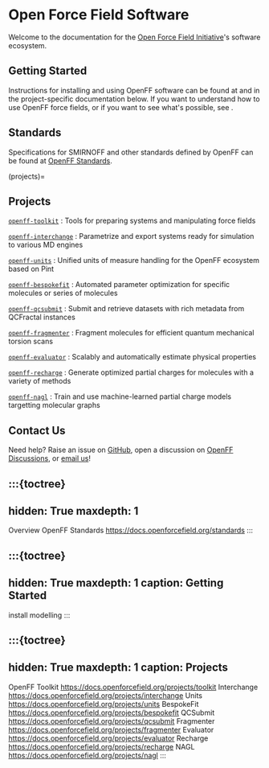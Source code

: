 # Open Force Field Software

Welcome to the documentation for the [Open Force Field Initiative]'s software ecosystem.

[Open Force Field Initiative]: https://openforcefield.org

## Getting Started

Instructions for installing and using OpenFF software can be found at [](install) and in the project-specific documentation below. If you want to understand how to use OpenFF force fields, or if you want to see what's possible, see [](modelling).

## Standards

Specifications for SMIRNOFF and other standards defined by OpenFF can be found at [OpenFF Standards](https://docs.openforcefield.org/standards).

(projects)=
## Projects

[`openff-toolkit`](https://docs.openforcefield.org/projects/toolkit)
: Tools for preparing systems and manipulating force fields

[`openff-interchange`](https://docs.openforcefield.org/projects/interchange)
: Parametrize and export systems ready for simulation to various MD engines

[`openff-units`](https://docs.openforcefield.org/projects/units)
: Unified units of measure handling for the OpenFF ecosystem based on Pint

[`openff-bespokefit`](https://docs.openforcefield.org/projects/bespokefit)
: Automated parameter optimization for specific molecules or series of molecules

[`openff-qcsubmit`](https://docs.openforcefield.org/projects/qcsubmit)
: Submit and retrieve datasets with rich metadata from QCFractal instances

[`openff-fragmenter`](https://docs.openforcefield.org/projects/fragmenter)
: Fragment molecules for efficient quantum mechanical torsion scans 

[`openff-evaluator`](https://docs.openforcefield.org/projects/evaluator)
: Scalably and automatically estimate physical properties

[`openff-recharge`](https://docs.openforcefield.org/projects/recharge)
: Generate optimized partial charges for molecules with a variety of methods

[`openff-nagl`](https://docs.openforcefield.org/projects/nagl)
: Train and use machine-learned partial charge models targetting molecular graphs

## Contact Us

Need help? Raise an issue on [GitHub], open a discussion on [OpenFF Discussions], or [email us]!

[GitHub]: https://github.com/openforcefield
[OpenFF Discussions]: https://github.com/orgs/openforcefield/discussions
[email us]: mailto:support@openforcefield.org

:::{toctree}
---
hidden: True
maxdepth: 1
---

Overview <self>
OpenFF Standards <https://docs.openforcefield.org/standards>
:::

:::{toctree}
---
hidden: True
maxdepth: 1
caption: Getting Started
---

install
modelling
:::

:::{toctree}
---
hidden: True
maxdepth: 1
caption: Projects
---

OpenFF Toolkit <https://docs.openforcefield.org/projects/toolkit>
Interchange <https://docs.openforcefield.org/projects/interchange>
Units <https://docs.openforcefield.org/projects/units>
BespokeFit <https://docs.openforcefield.org/projects/bespokefit>
QCSubmit <https://docs.openforcefield.org/projects/qcsubmit>
Fragmenter <https://docs.openforcefield.org/projects/fragmenter>
Evaluator <https://docs.openforcefield.org/projects/evaluator>
Recharge <https://docs.openforcefield.org/projects/recharge>
NAGL <https://docs.openforcefield.org/projects/nagl>
:::

